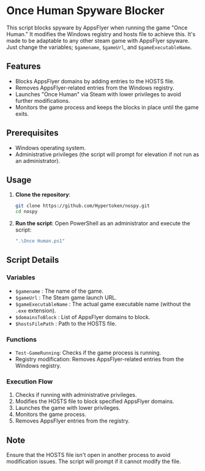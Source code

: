 # Once Human Spyware Blocker

This script blocks spyware by AppsFlyer when running the game "Once Human." It modifies the Windows registry and hosts file to achieve this. It's made to be adaptable to any other steam game with AppsFlyer spyware. Just change the variables; `$gamename`, `$gameUrl`, and `$gameExecutableName`.

## Features

- Blocks AppsFlyer domains by adding entries to the HOSTS file.
- Removes AppsFlyer-related entries from the Windows registry.
- Launches "Once Human" via Steam with lower privileges to avoid further modifications.
- Monitors the game process and keeps the blocks in place until the game exits.

## Prerequisites

- Windows operating system.
- Administrative privileges (the script will prompt for elevation if not run as an administrator).

## Usage

1. **Clone the repository**:
    ```sh
    git clone https://github.com/Hypertoken/nospy.git
    cd nospy
    ```

2. **Run the script**:
    Open PowerShell as an administrator and execute the script:
    ```sh
    ".\Once Human.ps1"
    ```

## Script Details

### Variables

- `$gamename` : The name of the game.
- `$gameUrl` : The Steam game launch URL.
- `$gameExecutableName` : The actual game executable name (without the `.exe` extension).
- `$domainsToBlock` : List of AppsFlyer domains to block.
- `$hostsFilePath` : Path to the HOSTS file.

### Functions

- `Test-GameRunning`: Checks if the game process is running.
- Registry modification: Removes AppsFlyer-related entries from the Windows registry.

### Execution Flow

1. Checks if running with administrative privileges.
2. Modifies the HOSTS file to block specified AppsFlyer domains.
3. Launches the game with lower privileges.
4. Monitors the game process.
5. Removes AppsFlyer entries from the registry.

## Note

Ensure that the HOSTS file isn't open in another process to avoid modification issues. The script will prompt if it cannot modify the file.
